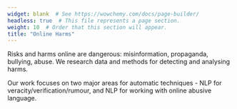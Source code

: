 ```yaml
---
widget: blank  # See https://wowchemy.com/docs/page-builder/
headless: true  # This file represents a page section.
weight: 10  # Order that this section will appear.
title: "Online Harms"
---
```

Risks and harms online are dangerous: misinformation, propaganda, bullying, abuse. We research data and methods for detecting and analysing harms.

Our work focuses on two major areas for automatic techniques - NLP for veracity/verification/rumour, and NLP for working with online abusive language.
